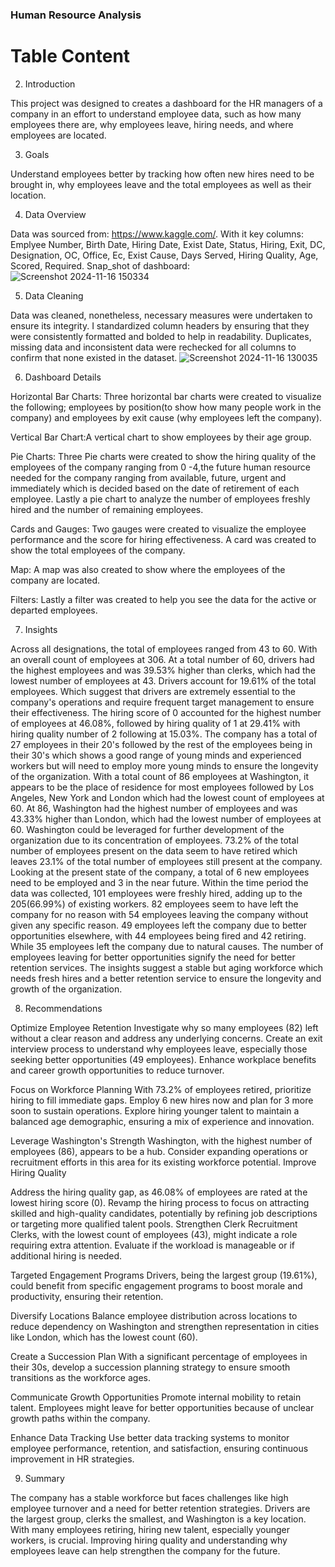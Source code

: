  ###  Human Resource Analysis
   
  #   Table Content
   

2. Introduction
   
This project was designed to creates a dashboard for the HR managers of a company in an effort to understand employee data, such as how many employees there are, why employees leave, hiring needs, and where employees are located.
   
3. Goals
   
Understand employees better by tracking how often new hires need to be brought in, why employees leave and the total employees as well as their location.

4. Data Overview
   
Data was sourced from: https://www.kaggle.com/. With it key columns: Emplyee Number, Birth Date, Hiring Date, Exist Date, Status, Hiring, Exit, DC, Designation, OC, Office, Ec, Exist Cause, Days Served, Hiring Quality, Age, Scored, Required.
Snap_shot of dashboard: ![Screenshot 2024-11-16 150334](https://github.com/user-attachments/assets/e1260abe-0042-4bf6-80ac-75ce453ce85b)

5. Data Cleaning
   
Data was cleaned, nonetheless, necessary measures were undertaken to ensure its integrity.
I standardized column headers by ensuring that they were consistently formatted and bolded to help in readability.
Duplicates, missing data and inconsistent data were rechecked for all columns to confirm that none existed in the dataset.
![Screenshot 2024-11-16 130035](https://github.com/user-attachments/assets/40d0add5-9790-4470-bf4b-2a08cfb631e2)

 6. Dashboard Details
     
 Horizontal Bar Charts: Three horizontal bar charts were created to visualize the following; employees by position(to show how many people work in the company) and employees by exit cause (why employees left the company). 

 Vertical Bar Chart:A vertical chart to show employees by their age group.

Pie Charts: Three Pie charts were created to show the hiring quality of the employees of the company ranging from 0 -4,the future human resource needed for the company ranging from available, future, urgent and immediately which is decided based on the date of retirement of each employee.  Lastly a pie chart to analyze the number of employees freshly hired and the number of remaining employees.

 Cards and Gauges: Two gauges were created to visualize the employee performance and the score for hiring effectiveness. A card was created to show the total employees of the company.

 Map: A map was also created to show where the employees of the company are located.

 Filters: Lastly a filter was created to help you see the data for the active or departed employees.

 7. Insights
    
 Across all designations, the total of employees ranged from 43 to 60. With an overall count of employees at 306.
 At a total number of 60, drivers had the highest employees and was 39.53% higher than clerks, which had the lowest number of employees at 43. Drivers account for 19.61% of the total 
 employees. Which suggest that drivers are extremely essential to the company's operations and require frequent target management to ensure their effectiveness.
 The hiring score of 0 accounted for the highest number of employees at 46.08%, followed by hiring quality of 1 at 29.41% with hiring quality number of 2 following at 15.03%.
 The company has a total of 27 employees in their 20's followed by the rest of the employees being in their 30's which shows a good range of young minds and experienced workers but will 
 need to employ more young minds to ensure the longevity of the organization.
 With a total count of 86 employees at Washington, it appears to be the place of residence for most employees followed by Los Angeles, New York and London which had the lowest count of 
 employees at 60. 
 At 86, Washington had the highest number of employees and was 43.33% higher than London, which had the lowest number of employees at 60. Washington could be leveraged for further 
 development of the organization due to its concentration of employees.
 73.2% of the total number of employees present on the data seem to have retired which leaves 23.1% of the total number of employees still present at the company. Looking at the present 
 state of the company, a total of 6 new employees need to be employed and 3 in the near future.
 Within the time period the data was collected, 101 employees were freshly hired, adding up to the 205(66.99%) of existing workers.
 82 employees seem to have left the company for no reason with 54 employees leaving the company without given any specific reason. 49 employees left the company due to better 
 opportunities elsewhere, with 44 employees being fired and 42 retiring.
 While 35 employees left the company due to natural causes. The number of employees leaving for better opportunities signify the need for better retention services.
 The insights suggest a stable but aging workforce which needs fresh hires and a better retention service to ensure the longevity and growth of the organization.

 8. Recommendations
     
 Optimize Employee Retention
 Investigate why so many employees (82) left without a clear reason and address any underlying concerns.
 Create an exit interview process to understand why employees leave, especially those seeking better opportunities (49 employees).
 Enhance workplace benefits and career growth opportunities to reduce turnover.

 Focus on Workforce Planning
 With 73.2% of employees retired, prioritize hiring to fill immediate gaps. Employ 6 new hires now and plan for 3 more soon to sustain operations.
 Explore hiring younger talent to maintain a balanced age demographic, ensuring a mix of experience and innovation.

 Leverage Washington's Strength
 Washington, with the highest number of employees (86), appears to be a hub. Consider expanding operations or recruitment efforts in this area for its existing workforce potential.
 Improve Hiring Quality

 Address the hiring quality gap, as 46.08% of employees are rated at the lowest hiring score (0).
 Revamp the hiring process to focus on attracting skilled and high-quality candidates, potentially by refining job descriptions or targeting more qualified talent pools.
 Strengthen Clerk Recruitment
 Clerks, with the lowest count of employees (43), might indicate a role requiring extra attention. Evaluate if the workload is manageable or if additional hiring is needed.

 Targeted Engagement Programs
 Drivers, being the largest group (19.61%), could benefit from specific engagement programs to boost morale and productivity, ensuring their retention.

 Diversify Locations
 Balance employee distribution across locations to reduce dependency on Washington and strengthen representation in cities like London, which has the lowest count (60).

 Create a Succession Plan
 With a significant percentage of employees in their 30s, develop a succession planning strategy to ensure smooth transitions as the workforce ages.

 Communicate Growth Opportunities
 Promote internal mobility to retain talent. Employees might leave for better opportunities because of unclear growth paths within the company.

 Enhance Data Tracking
 Use better data tracking systems to monitor employee performance, retention, and satisfaction, ensuring continuous improvement in HR strategies.

9. Summary
    
 The company has a stable workforce but faces challenges like high employee turnover and a need for better retention strategies. Drivers are the largest group, clerks the smallest, and 
 Washington is a key location. With many employees 
 retiring, hiring new talent, especially younger workers, is crucial. Improving hiring quality and understanding why employees leave can help strengthen the company for the future.    


